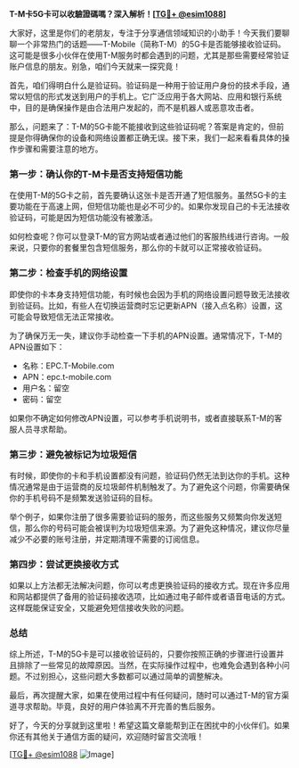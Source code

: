 **T-M卡5G卡可以收驗證碼嗎？深入解析！[[TG💪+ @esim1088](https://t.me/s/esim1088)]**

大家好，这里是你们的老朋友，专注于分享通信领域知识的小助手！今天我们要聊聊一个非常热门的话题——T-Mobile（简称T-M）的5G卡是否能够接收验证码。这可能是很多小伙伴在使用T-M服务时都会遇到的问题，尤其是那些需要经常验证账户信息的朋友。别急，咱们今天就来一探究竟！

首先，咱们得明白什么是验证码。验证码是一种用于验证用户身份的技术手段，通常以短信的形式发送到用户的手机上。它广泛应用于各大网站、应用和银行系统中，目的是确保操作是由合法用户发起的，而不是机器人或恶意攻击者。

那么，问题来了：T-M的5G卡能不能接收到这些验证码呢？答案是肯定的，但前提是你得确保你的设备和网络设置都正确无误。接下来，我们一起来看看具体的操作步骤和需要注意的地方。

### 第一步：确认你的T-M卡是否支持短信功能

在使用T-M的5G卡之前，首先要确认这张卡是否开通了短信服务。虽然5G卡的主要功能在于高速上网，但短信功能也是必不可少的。如果你发现自己的卡无法接收验证码，可能是因为短信功能没有被激活。

如何检查呢？你可以登录T-M的官方网站或者通过他们的客服热线进行咨询。一般来说，只要你的套餐里包含短信服务，那么你的卡就可以正常接收验证码。

### 第二步：检查手机的网络设置

即使你的卡本身支持短信功能，有时候也会因为手机的网络设置问题导致无法接收到验证码。比如，有些人在切换运营商时忘记更新APN（接入点名称）设置，这可能会导致短信无法正常接收。

为了确保万无一失，建议你手动检查一下手机的APN设置。通常情况下，T-M的APN设置如下：

- 名称：EPC.T-Mobile.com  
- APN：epc.t-mobile.com  
- 用户名：留空  
- 密码：留空  

如果你不确定如何修改APN设置，可以参考手机说明书，或者直接联系T-M的客服人员寻求帮助。

### 第三步：避免被标记为垃圾短信

有时候，即使你的卡和手机设置都没有问题，验证码仍然无法到达你的手机。这种情况通常是由于运营商的反垃圾邮件机制触发了。为了避免这个问题，你需要确保你的手机号码不是频繁发送验证码的目标。

举个例子，如果你注册了很多需要验证码的服务，而这些服务又频繁向你发送短信，那么你的号码可能会被误判为垃圾短信来源。为了避免这种情况，建议你尽量减少不必要的账号注册，并定期清理不需要的订阅信息。

### 第四步：尝试更换接收方式

如果以上方法都无法解决问题，你可以考虑更换验证码的接收方式。现在许多应用和网站都提供了备用的验证码接收选项，比如通过电子邮件或者语音电话的方式。这样既能保证安全，又能避免短信接收失败的问题。

### 总结

综上所述，T-M的5G卡是可以接收验证码的，只要你按照正确的步骤进行设置并且排除了一些常见的故障原因。当然，在实际操作过程中，也难免会遇到各种小问题。不过别担心，这些问题大多数都可以通过简单的调整解决。

最后，再次提醒大家，如果在使用过程中有任何疑问，随时可以通过T-M的官方渠道寻求帮助。毕竟，良好的用户体验离不开完善的售后服务。

好了，今天的分享就到这里啦！希望这篇文章能帮到正在困扰中的小伙伴们。如果你还有其他关于通信方面的疑问，欢迎随时留言交流哦！

[[TG💪+ @esim1088](https://t.me/s/esim1088) ![Image](https://i.postimg.cc/4NQfJmqS/Snipaste-2025-05-13-00-14-12.png)]